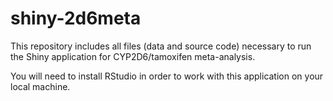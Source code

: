 # shiny-2d6meta

This repository includes all files (data and source code) necessary to run the Shiny application for CYP2D6/tamoxifen meta-analysis.

You will need to install RStudio in order to work with this application on your local machine.